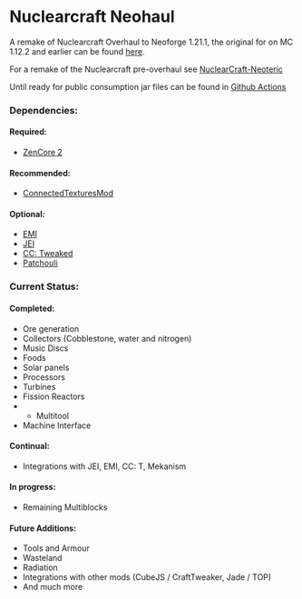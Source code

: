 
Nuclearcraft Neohaul
=======

A remake of Nuclearcraft Overhaul to Neoforge 1.21.1, the original for on MC 1.12.2 and earlier can be found [here](https://github.com/tomdodd4598/NuclearCraft).

For a remake of the Nuclearcraft pre-overhaul see [NuclearCraft-Neoteric](https://github.com/igentuman/NuclearCraft-Neoteric)

Until ready for public consumption jar files can be found in [Github Actions](https://github.com/nathanrreed/Nuclearcraft-Neohaul/actions/workflows/gradle.yml)

### Dependencies:
#### Required:
- [ZenCore 2](https://github.com/ZeroNoRyouki/ZeroCore2)
#### Recommended:
- [ConnectedTexturesMod](https://github.com/Chisel-Team/ConnectedTexturesMod)
#### Optional:
- [EMI](https://github.com/emilyploszaj/emi)
- [JEI](https://github.com/mezz/JustEnoughItems)
- [CC: Tweaked](https://github.com/cc-tweaked/CC-Tweaked)
- [Patchouli](https://github.com/VazkiiMods/Patchouli)

### Current Status:

#### Completed:
- Ore generation
- Collectors (Cobblestone, water and nitrogen)
- Music Discs
- Foods
- Solar panels
- Processors
- Turbines
- Fission Reactors
- - Multitool
- Machine Interface

#### Continual:
- Integrations with JEI, EMI, CC: T, Mekanism

#### In progress:
- Remaining Multiblocks

#### Future Additions:
- Tools and Armour
- Wasteland
- Radiation
- Integrations with other mods (CubeJS / CraftTweaker, Jade / TOP)
- And much more